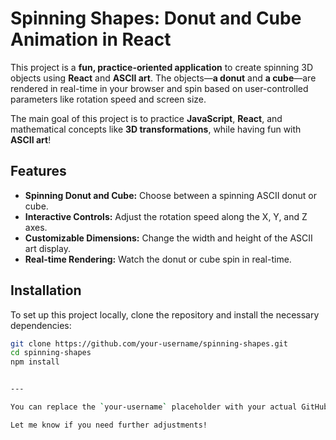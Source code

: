 # Spinning Shapes: Donut and Cube Animation in React

This project is a **fun, practice-oriented application** to create spinning 3D objects using **React** and **ASCII art**. The objects—**a donut** and **a cube**—are rendered in real-time in your browser and spin based on user-controlled parameters like rotation speed and screen size.

The main goal of this project is to practice **JavaScript**, **React**, and mathematical concepts like **3D transformations**, while having fun with **ASCII art**!

## Features

- **Spinning Donut and Cube:** Choose between a spinning ASCII donut or cube.
- **Interactive Controls:** Adjust the rotation speed along the X, Y, and Z axes.
- **Customizable Dimensions:** Change the width and height of the ASCII art display.
- **Real-time Rendering:** Watch the donut or cube spin in real-time.

## Installation

To set up this project locally, clone the repository and install the necessary dependencies:

```bash
git clone https://github.com/your-username/spinning-shapes.git
cd spinning-shapes
npm install


---

You can replace the `your-username` placeholder with your actual GitHub username when you create the repository. This `README.md` file gives a clear, approachable explanation of your project, focusing on the fun and practice-oriented aspects of building it, while also providing some insight into the technical concepts behind it.

Let me know if you need further adjustments!
